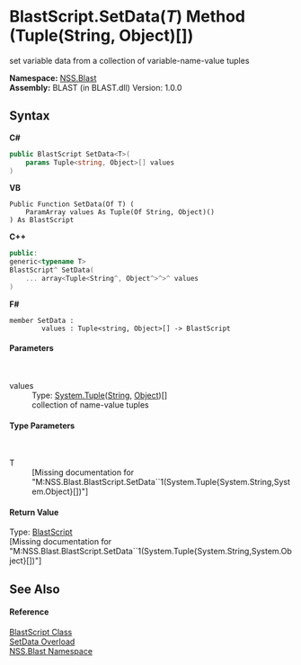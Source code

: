 # BlastScript.SetData(*T*) Method (Tuple(String, Object)[])
 

set variable data from a collection of variable-name-value tuples

**Namespace:**&nbsp;<a href="88b55311-4a89-0894-e27a-e157e443c7f7.md">NSS.Blast</a><br />**Assembly:**&nbsp;BLAST (in BLAST.dll) Version: 1.0.0

## Syntax

**C#**<br />
``` C#
public BlastScript SetData<T>(
	params Tuple<string, Object>[] values
)

```

**VB**<br />
``` VB
Public Function SetData(Of T) ( 
	ParamArray values As Tuple(Of String, Object)()
) As BlastScript
```

**C++**<br />
``` C++
public:
generic<typename T>
BlastScript^ SetData(
	... array<Tuple<String^, Object^>^>^ values
)
```

**F#**<br />
``` F#
member SetData : 
        values : Tuple<string, Object>[] -> BlastScript 

```


#### Parameters
&nbsp;<dl><dt>values</dt><dd>Type: <a href="https://docs.microsoft.com/dotnet/api/system.tuple-2" target="_blank" rel="noopener noreferrer">System.Tuple</a>(<a href="https://docs.microsoft.com/dotnet/api/system.string" target="_blank" rel="noopener noreferrer">String</a>, <a href="https://docs.microsoft.com/dotnet/api/system.object" target="_blank" rel="noopener noreferrer">Object</a>)[]<br />collection of name-value tuples</dd></dl>

#### Type Parameters
&nbsp;<dl><dt>T</dt><dd>\[Missing <typeparam name="T"/> documentation for "M:NSS.Blast.BlastScript.SetData``1(System.Tuple{System.String,System.Object}[])"\]</dd></dl>

#### Return Value
Type: <a href="701ebde6-515e-1fd5-a11a-526716112a12.md">BlastScript</a><br />\[Missing <returns> documentation for "M:NSS.Blast.BlastScript.SetData``1(System.Tuple{System.String,System.Object}[])"\]

## See Also


#### Reference
<a href="701ebde6-515e-1fd5-a11a-526716112a12.md">BlastScript Class</a><br /><a href="b3f698e8-db23-012f-b7a3-d0f6167d6ba5.md">SetData Overload</a><br /><a href="88b55311-4a89-0894-e27a-e157e443c7f7.md">NSS.Blast Namespace</a><br />